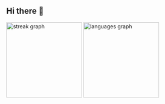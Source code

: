 ## Hi there 👋

<div align="left">
  <img src="https://github-readme-stats.vercel.app/api?username=AndreaMarangione&show_icons=true&theme=gruvbox" height="200" alt="streak graph"  />
  <img src="https://github-readme-stats.vercel.app/api/top-langs/?username=AndreaMarangione&theme=gruvbox&layout=compact" height="200" alt="languages graph"  />
</div>

<!--
**AndreaMarangione/AndreaMarangione** is a ✨ _special_ ✨ repository because its `README.md` (this file) appears on your GitHub profile.

Here are some ideas to get you started:

- 📫 How to reach me: ...
- 😄 Pronouns: ...
- ⚡ Fun fact: ...
-->
